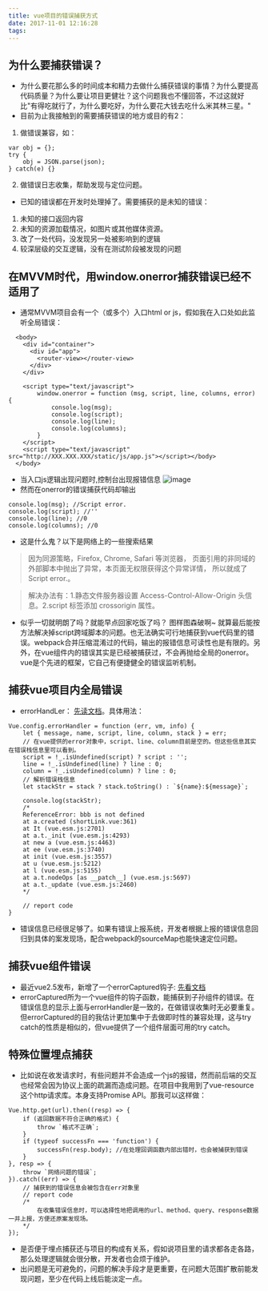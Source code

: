 ```yaml
---
title: vue项目的错误捕获方式
date: 2017-11-01 12:16:28
tags:
---
```

## 为什么要捕获错误？
- 为什么要花那么多的时间成本和精力去做什么捕获错误的事情？为什么要提高代码质量？为什么要让项目更健壮？这个问题我也不懂回答，不过这就好比"有得吃就行了，为什么要吃好，为什么要花大钱去吃什么米其林三星。"
- 目前为止我接触到的需要捕获错误的地方或目的有2：
1. 做错误兼容，如：
```
var obj = {};
try {
    obj = JSON.parse(json);
} catch(e) {}
```
2. 做错误日志收集，帮助发现与定位问题。
- 已知的错误都在开发时处理掉了。需要捕获的是未知的错误：
1. 未知的接口返回内容
2. 未知的资源加载情况，如图片或其他媒体资源。
3. 改了一处代码，没发现另一处被影响到的逻辑
4. 较深层级的交互逻辑，没有在测试阶段被发现的问题

## 在MVVM时代，用window.onerror捕获错误已经不适用了
- 通常MVVM项目会有一个（或多个）入口html or js，假如我在入口处如此监听全局错误：
```
  <body>
    <div id="container">
      <div id="app">
        <router-view></router-view>
      </div>
    </div>
    
    <script type="text/javascript">
        window.onerror = function (msg, script, line, columns, error) {
            console.log(msg);
            console.log(script);
            console.log(line);
            console.log(columns);
        }
    </script>
    <script type="text/javascript" src="http://XXX.XXX.XXX/static/js/app.js"></script></body>
  </body>
```
- 当入口js逻辑出现问题时,控制台出现报错信息
![image](http://7xpsli.com1.z0.glb.clouddn.com/vue_catch_error1.png)
- 然而在onerror的错误捕获代码却输出
```
console.log(msg); //Script error.
console.log(script); //''
console.log(line); //0
console.log(columns); //0
```
- 这是什么鬼？以下是网络上的一些搜索结果
> 因为同源策略，Firefox, Chrome, Safari 等浏览器， 页面引用的非同域的外部脚本中抛出了异常，本页面无权限获得这个异常详情， 所以就成了 Script error.。

> 解决办法有：1.静态文件服务器设置 Access-Control-Allow-Origin 头信息。2.script 标签添加 crossorigin 属性。
    
- 似乎一切就明朗了吗？就能早点回家吃饭了吗？
    图样图森破啊~
    就算最后能按方法解决掉script跨域脚本的问题。也无法确实可行地捕获到vue代码里的错误。webpack合并压缩混淆过的代码，输出的报错信息可读性也是有限的。另外，在vue组件内的错误其实是已经被捕获过，不会再抛给全局的onerror。
    vue是个先进的框架，它自己有便捷健全的错误监听机制。

## 捕获vue项目内全局错误
- errorHandLer： [先读文档](https://cn.vuejs.org/v2/api/#errorHandler)。具体用法：
```
Vue.config.errorHandler = function (err, vm, info) {
    let { message, name, script, line, column, stack } = err;
    // 在vue提供的error对象中，script、line、column目前是空的。但这些信息其实在错误栈信息里可以看到。
    script = !_.isUndefined(script) ? script : '';
    line = !_.isUndefined(line) ? line : 0;
    column = !_.isUndefined(column) ? line : 0;
    // 解析错误栈信息
    let stackStr = stack ? stack.toString() : `${name}:${message}`;
    
    console.log(stackStr); 
    /*
    ReferenceError: bbb is not defined
    at a.created (shortLink.vue:361)
    at It (vue.esm.js:2701)
    at a.t._init (vue.esm.js:4293)
    at new a (vue.esm.js:4463)
    at ee (vue.esm.js:3740)
    at init (vue.esm.js:3557)
    at u (vue.esm.js:5212)
    at l (vue.esm.js:5155)
    at a.t.nodeOps [as __patch__] (vue.esm.js:5697)
    at a.t._update (vue.esm.js:2460)
    */
    
    // report code
}
```
- 错误信息已经很足够了。如果有错误上报系统，开发者根据上报的错误信息回归到具体的案发现场，配合webpack的sourceMap也能快速定位问题。
    
## 捕获vue组件错误
- 最近vue2.5发布，新增了一个errorCaptured钩子: [先看文档](https://cn.vuejs.org/v2/api/#errorCaptured)
- errorCaptured所为一个vue组件的钩子函数，能捕获到子孙组件的错误。在错误信息的显示上面与errorHandler是一致的，在做错误收集时无必要重复。但errorCaptured的目的我估计更加集中于去做即时性的兼容处理，这与try catch的性质是相似的，但vue提供了一个组件层面可用的try catch。
    
## 特殊位置埋点捕获
- 比如说在收发请求时，有些问题并不会造成一个js的报错，然而前后端的交互也经常会因为协议上面的疏漏而造成问题。在项目中我用到了vue-resource这个http请求库。本身支持Promise API。那我可以这样做：
```
Vue.http.get(url).then((resp) => {
    if (返回数据不符合正确的格式) {
        throw `格式不正确`;
    }
    if (typeof successFn === 'function') {
        successFn(resp.body); //在处理回调函数内部出错时，也会被捕获到错误
    }
}, resp => {
    throw `网络问题的错误`;
}).catch((err) => {
    // 捕获到的错误信息会被包含在err对象里
    // report code
    /*
        在收集错误信息时，可以选择性地把调用的url、method、query、response数据一并上报，方便还原案发现场。
    */
});
```
- 是否便于埋点捕获还与项目的构成有关系，假如说项目里的请求都各走各路，那么处理逻辑就会很分散，开发者也会烦于维护。
- 出问题是无可避免的，问题的解决手段才是更重要，在问题大范围扩散前能发现问题，至少在代码上线后能淡定一点。
